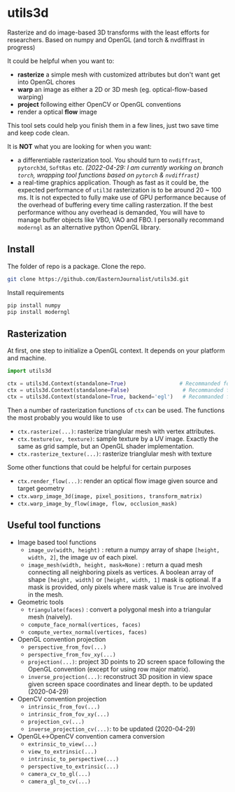 # utils3d
Rasterize and do image-based 3D transforms with the least efforts for researchers. Based on numpy and OpenGL (and torch & nvdiffrast in progress)

It could be helpful when you want to:

* **rasterize** a simple mesh with customized attributes but don't want get into OpenGL chores
* **warp** an image as either a 2D or 3D mesh (eg. optical-flow-based warping)
* **project** following either OpenCV or OpenGL conventions
* render a optical **flow** image

This tool sets could help you finish them in a few lines, just two save time and keep code clean.

It is **NOT** what you are looking for when you want:

* a differentiable rasterization tool. You should turn to `nvdiffrast`, `pytorch3d`, `SoftRas`  etc. *(2022-04-29: I am currently working on branch `torch`, wrapping tool functions based on `pytorch` & `nvdiffrast`)*
* a real-time graphics application. Though as fast as it could be, the expected performance of `util3d` rasterization is to be around 20 ~ 100 ms. It is not expected to fully make use of GPU performance because of the overhead of buffering every time calling rasterzation. If the best performance withou any overhead is demanded, You will have to manage buffer objects like VBO, VAO and FBO. I personally recommand `moderngl` as an alternative python OpenGL library. 


## Install

The folder of repo is a package. Clone the repo.

```bash
git clone https://github.com/EasternJournalist/utils3d.git 
```

Install requirements

```bash
pip install numpy
pip install moderngl
```

## Rasterization 
At first, one step to initialize a OpenGL context. It depends on your platform and machine.
```python
import utils3d

ctx = utils3d.Context(standalone=True)                 # Recommanded for a standalone python program. The machine must have a display device (virtual display like X11 is also okay)
ctx = utils3d.Context(standalone=False)                 # Recommanded for a nested python script running in a windowed opengl program to share the OpenGL context, eg. Blender.
ctx = utils3d.Context(standalone=True, backend='egl')   # Recommanded for a program running on a headless linux server (without any display device)
```

Then a number of rasterization functions of `ctx` can be used. The functions the most probably you would like to use

* `ctx.rasterize(...)`: rasterize trianglular mesh with vertex attributes.
* `ctx.texture(uv, texture)`: sample texture by a UV image. Exactly the same as grid sample, but an OpenGL shader implementation.
* `ctx.rasterize_texture(...)`: rasterize trianglular mesh with texture

Some other functions that could be helpful for certain purposes

* `ctx.render_flow(...)`: render an optical flow image given source and target geometry
* `ctx.warp_image_3d(image, pixel_positions, transform_matrix)`
* `ctx.warp_image_by_flow(image, flow, occlusion_mask)`

## Useful tool functions
* Image based tool functions
    * `image_uv(width, height)` : return a numpy array of shape `[height, width, 2]`, the image uv of each pixel. 
    * `image_mesh(width, height, mask=None)` : return a quad mesh connecting all neighboring pixels as vertices. A boolean array of shape `[height, width]` or  `[height, width, 1]` mask is optional. If a mask is provided, only pixels where mask value is `True` are involved in the mesh.
* Geometric tools
    * `triangulate(faces)` : convert a polygonal mesh into a triangular mesh (naively).
    * `compute_face_normal(vertices, faces)`
    * `compute_vertex_normal(vertices, faces)` 
* OpenGL convention projection
    * `perspective_from_fov(...)`
    * `perspective_from_fov_xy(...)`
    * `projection(...)`: project 3D points to 2D screen space following the OpenGL convention (except for using row major matrix). 
    * `inverse_projection(...)`: reconstruct 3D position in view space given screen space coordinates and linear depth. to be updated (2020-04-29)
* OpenCV convention projection
    * `intrinsic_from_fov(...)`
    * `intrinsic_from_fov_xy(...)`
    * `projection_cv(...)`
    * `inverse_projection_cv(...)`: to be updated (2020-04-29)
* OpenGL↔OpenCV convention camera conversion
    * `extrinsic_to_view(...)`
    * `view_to_extrinsic(...)`
    * `intrinsic_to_perspective(...)`
    * `perspective_to_extrinsic(...)`
    * `camera_cv_to_gl(...)`
    * `camera_gl_to_cv(...)`

